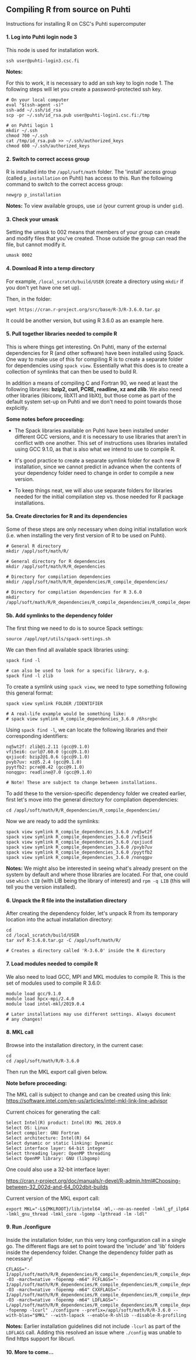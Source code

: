 ## Compiling R from source on Puhti

Instructions for installing R on CSC's Puhti supercomputer

#### 1. Log into Puhti login node 3

This node is used for installation work.

```
ssh user@puhti-login3.csc.fi
```

**Notes:**

For this to work, it is necessary to add an ssh key to login node 1. The following steps will let you create a password-protected ssh key.

```
# On your local computer
eval "$(ssh-agent -s)"
ssh-add ~/.ssh/id_rsa
scp -pr ~/.ssh/id_rsa.pub user@puhti-login1.csc.fi:/tmp

# on Puhti login 1
mkdir ~/.ssh
chmod 700 ~/.ssh
cat /tmp/id_rsa.pub >> ~/.ssh/authorized_keys
chmod 600 ~/.ssh/authorized_keys
```

#### 2. Switch to correct access group

R is installed into the `/appl/soft/math` folder. The 'install' access group (called `p_installation` on Puhti) has access to this. Run the following command to switch to the correct access group:

```
newgrp p_installation
```

**Notes:** To view available groups, use `id` (your current group is under `gid`).

#### 3. Check your umask

Setting the umask to 002 means that members of your group can create and modify files that you've created. Those outside the group can read the file, but cannot modify it.

```
umask 0002
```

#### 4. Download R into a temp directory

For example, `/local_scratch/build/USER` (create a directory using `mkdir` if you don't yet have one set up).

Then, in the folder:

```
wget https://cran.r-project.org/src/base/R-3/R-3.6.0.tar.gz
```

It could be another version, but using R 3.6.0 as an example here.

#### 5. Pull together libraries needed to compile R

This is where things get interesting. On Puhti, many of the external dependencies for R (and other software) have been installed using Spack. One way to make use of this for compiling R is to create a separate folder for dependencies using `spack view`. Essentially what this does is to create a collection of symlinks that can then be used to build R.

In addition a means of compiling C and Fortran 90, we need at least the following libraries: **bzip2, curl, PCRE, readline, xz and zlib**. We also need other libraries (libiconv, libX11 and libXt), but those come as part of the default system set-up on Puhti and we don't need to point towards those explicitly.

**Some notes before proceeding:**

- The Spack libraries available on Puhti have been installed under different GCC versions, and it is necessary to use libraries that aren't in conflict with one another. This set of instructions uses libraries installed using GCC 9.1.0, as that is also what we intend to use to compile R.

- It's good practice to create a separate symlink folder for each new R installation, since we cannot predict in advance when the contents of your dependency folder need to change in order to compile a new version.

- To keep things neat, we will also use separate folders for libraries needed for the initial compilation step vs. those needed for R package installations.

#### 5a. Create directories for R and its dependencies

Some of these steps are only necessary when doing initial installation work (i.e. when installing the very first version of R to be used on Puhti).

```
# General R directory
mkdir /appl/soft/math/R/

# General directory for R dependencies
mkdir /appl/soft/math/R/R_dependencies

# Directory for compilation dependencies
mkdir /appl/soft/math/R/R_dependencies/R_compile_dependencies/

# Directory for compilation dependencies for R 3.6.0
mkdir /appl/soft/math/R/R_dependencies/R_compile_dependencies/R_compile_dependencies_3.6.0/  
```

#### 5b. Add symlinks to the dependency folder

The first thing we need to do is to source Spack settings:

```
source /appl/opt/utils/spack-settings.sh
```

We can then find all available spack libraries using:

```
spack find -l 

# can also be used to look for a specific library, e.g.
spack find -l zlib
```

To create a symlink using `spack view`, we need to type something following this general format:

```
spack view symlink FOLDER /IDENTIFIER

# A real-life example would be something like:
# spack view symlink R_compile_dependencies_3.6.0 /6hsrgbc
```

Using `spack find -l`, we can locate the following libraries and their corresponding identifiers:

```
nq5wt2f: zlib@1.2.11 (gcc@9.1.0)
vfi5ei6: curl@7.60.0 (gcc@9.1.0)
qxjiucd: bzip2@1.0.6 (gcc@9.1.0)
pvyb7uv: xz@5.2.4 (gcc@9.1.0)
pyytfb2: pcre@8.42 (gcc@9.1.0)
nonqgpv: readline@7.0 (gcc@9.1.0)

# Note! These are subject to change between installations.
```

To add these to the version-specific dependency folder we created earlier, first let's move into the general directory for compilation dependencies:

```
cd /appl/soft/math/R/R_dependencies/R_compile_dependencies/
```

Now we are ready to add the symlinks:

```
spack view symlink R_compile_dependencies_3.6.0 /nq5wt2f
spack view symlink R_compile_dependencies_3.6.0 /vfi5ei6
spack view symlink R_compile_dependencies_3.6.0 /qxjiucd
spack view symlink R_compile_dependencies_3.6.0 /pvyb7uv
spack view symlink R_compile_dependencies_3.6.0 /pyytfb2
spack view symlink R_compile_dependencies_3.6.0 /nonqgpv
```

**Notes:** We might also be interested in seeing what's already present on the system by default and where those libraries are located. For that, one could use `which LIB` (with LIB being the library of interest) and `rpm -q LIB` (this will tell you the version installed).

#### 6. Unpack the R file into the installation directory

After creating the dependency folder, let's unpack R from its temporary location into the actual installation directory:

```
cd
cd /local_scratch/build/USER
tar xvf R-3.6.0.tar.gz -C /appl/soft/math/R/

# Creates a directory called 'R-3.6.0' inside the R directory
```

#### 7. Load modules needed to compile R

We also need to load GCC, MPI and MKL modules to compile R. This is the set of modules used to compile R 3.6.0:

```
module load gcc/9.1.0
module load hpcx-mpi/2.4.0
module load intel-mkl/2019.0.4

# Later installations may use different settings. Always document
# any changes!
```

#### 8. MKL call

Browse into the installation directory, in the current case:

```
cd
cd /appl/soft/math/R/R-3.6.0
```

Then run the MKL export call given below. 

**Note before proceeding:**

The MKL call is subject to change and can be created using this link:
https://software.intel.com/en-us/articles/intel-mkl-link-line-advisor

Current choices for generating the call:

```
Select Intel(R) product: Intel(R) MKL 2019.0
Select OS: Linux
Select compiler: GNU Fortran
Select architecture: Intel(R) 64
Select dynamic or static linking: Dynamic
Select interface layer: 64-bit integer
Select threading layer: OpenMP threading
Select OpenMP library: GNU (libgomp)
```

 One could also use a 32-bit interface layer:

https://cran.r-project.org/doc/manuals/r-devel/R-admin.html#Choosing-between-32_002d-and-64_002dbit-builds

Current version of the MKL export call:

```
export MKL="-L${MKLROOT}/lib/intel64 -Wl,--no-as-needed -lmkl_gf_ilp64 -lmkl_gnu_thread -lmkl_core -lgomp -lpthread -lm -ldl"
```

#### 9. Run ./configure

Inside the installation folder, run this very long configuration call in a single go. The different flags are set to point toward the 'include' and 'lib' folders inside the dependency folder. Change the dependency folder path as necessary!

```
CFLAGS="-I/appl/soft/math/R/R_dependencies/R_compile_dependencies/R_compile_dependencies_3.6.0/include/ -O3 -march=native -fopenmp -m64" FCFLAGS="-I/appl/soft/math/R/R_dependencies/R_compile_dependencies/R_compile_dependencies_3.6.0/include/ -O3 -march=native -fopenmp -m64" CXXFLAGS="-I/appl/soft/math/R/R_dependencies/R_compile_dependencies/R_compile_dependencies_3.6.0/include/ -O3 -march=native -fopenmp -m64" LDFLAGS="-L/appl/soft/math/R/R_dependencies/R_compile_dependencies/R_compile_dependencies_3.6.0/lib/ -fopenmp -lcurl" ./configure --prefix=/appl/soft/math/R/R-3.6.0 --with-blas="$MKL" --with-lapack --enable-R-shlib --disable-R-profiling
```

**Notes:** Earlier installation guidelines did not include `-lcurl` as part of the `LDFLAGS` call. Adding this resolved an issue where `./config` was unable to find https support for libcurl.

#### 10. More to come...

